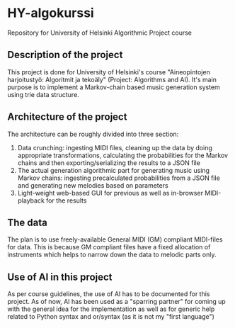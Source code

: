 # HY-algokurssi
Repository for University of Helsinki Algorithmic Project course

## Description of the project
This project is done for University of Helsinki's course "Aineopintojen harjoitustyö: Algoritmit ja tekoäly" (Project: Algorithms and AI). It's main purpose is to implement a Markov-chain based music generation system using trie data structure. 

## Architecture of the project
The architecture can be roughly divided into three section:
1. Data crunching: ingesting MIDI files, cleaning up the data by doing appropriate transformations, calculating the probabilities for the Markov chains and then exporting/serializing the results to a JSON file
2. The actual generation algorithmic part for generating music using Markov chains: ingesting precalculated probabilities from a JSON file and generating new melodies based on parameters
3. Light-weight web-based GUI for previous as well as in-browser MIDI-playback for the results

## The data 
The plan is to use freely-available General MIDI (GM) compliant MIDI-files for data. This is because GM compliant files have a fixed allocation of instruments which helps to narrow down the data to melodic parts only. 

## Use of AI in this project
As per course guidelines, the use of AI has to be documented for this project. As of now, AI has been used as a "sparring partner" for coming up with the general idea for the implementation as well as for generic help related to Python syntax and or/syntax (as it is not my "first language") 
